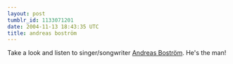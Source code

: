 ```yaml
---
layout: post
tumblr_id: 1133071201  
date: 2004-11-13 18:43:35 UTC
title: andreas boström
---
```


Take a look and listen to singer/songwriter <a href="http://bostrom.flajm.se/" target="_blank">Andreas Boström</a>. He's the man!
